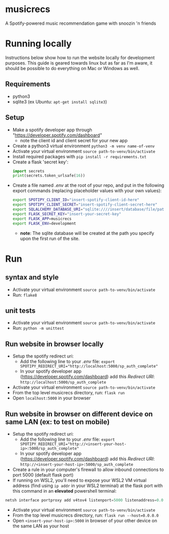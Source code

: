 # musicrecs
A Spotify-powered music recommendation game with snoozin 'n friends

# Running locally
Instructions below show how to run the website locally for development purposes. This guide is geared towards linux but as far
as I'm aware, it should be possible to do everything on Mac or Windows as well.

## Requirements
- python3
- sqlite3 (ex Ubuntu: `apt-get install sqlite3`)

## Setup
- Make a spotify developer app through "https://developer.spotify.com/dashboard"
    - note the client id and client secret for your new app
- Create a python3 virtual environment `python3 -m venv name-of-venv`
- Activate your virtual environment `source path-to-venv/bin/activate`
- Install required packages with `pip install -r requirements.txt`
- Create a flask 'secret key':
    ```python
    import secrets
    print(secrets.token_urlsafe(16))
    ```
- Create a file named *.env* at the root of your repo, and put in the following export commands
  (replacing placeholder values with your own values):
    ```bash
    export SPOTIPY_CLIENT_ID="insert-spotify-client-id-here"
    export SPOTIPY_CLIENT_SECRET="insert-spotify-client-secret-here"
    export SQLALCHEMY_DATABASE_URI="sqlite:////insert/database/file/path.db"
    export FLASK_SECRET_KEY="insert-your-secret-key"
    export FLASK_APP=musicrecs
    export FLASK_ENV=development
    ```
    - **note**: The sqlite database will be created at the path you specify upon the first run of the site.

# Run
## syntax and style
- Activate your virtual environment `source path-to-venv/bin/activate`
- Run: `flake8`

## unit tests
- Activate your virtual environment `source path-to-venv/bin/activate`
- Run: `python -m unittest`

## Run website in browser locally
- Setup the spotify redirect uri:
    - Add the following line to your *.env* file: `export SPOTIPY_REDIRECT_URI="http://localhost:5000/sp_auth_complete"`
    - In your spotify developer app (https://developer.spotify.com/dashboard) add this *Redirect URI*: `http://localhost:5000/sp_auth_complete`
- Activate your virtual environment `source path-to-venv/bin/activate`
- From the top level musicrecs directory, run: `flask run`
- Open `localhost:5000` in your browser

## Run website in browser on different device on same LAN (ex: to test on mobile)
- Setup the spotify redirect uri:
    - Add the following line to your *.env* file: `export SPOTIPY_REDIRECT_URI="http://<insert-your-host-ip>:5000/sp_auth_complete"`
    - In your spotify developer app (https://developer.spotify.com/dashboard) add this *Redirect URI*: `http://<insert-your-host-ip>:5000/sp_auth_complete`
- Create a rule in your computer's firewall to allow inbound connections to port 5000 (default flask port)
- If running on WSL2, you'll need to expose your WSL2 VM virtual address (find using `ip addr` in your WSL2 terminal) at the flask port with this command in an **elevated** powershell terminal:
```powershell
netsh interface portproxy add v4tov4 listenport=5000 listenaddress=0.0.0.0 connectport=5000 connectaddress=<insert_your_wsl2_ip>
```
- Activate your virtual environment `source path-to-venv/bin/activate`
- From the top level musicrecs directory, run: `flask run --host=0.0.0.0`
- Open `<insert-your-host-ip>:5000` in browser of your other device on the same LAN as your host
